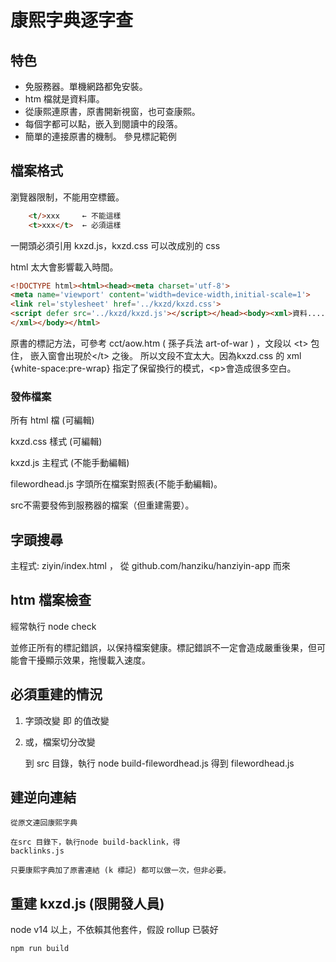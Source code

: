 # 康熙字典逐字查

## 特色

* 免服務器。單機網路都免安裝。
* htm 檔就是資料庫。
* 從康熙連原書，原書開新視窗，也可查康熙。
* 每個字都可以點，嵌入到閱讀中的段落。
* 簡單的連接原書的機制。
  參見標記範例

## 檔案格式

瀏覽器限制，不能用空標籤。
```html
    <t/>xxx     ← 不能這樣
    <t>xxx</t>  ← 必須這樣
```

一開頭必須引用 kxzd.js，kxzd.css 可以改成別的 css

html 太大會影響載入時間。

```html
<!DOCTYPE html><html><head><meta charset='utf-8'>
<meta name='viewport' content='width=device-width,initial-scale=1'>
<link rel='stylesheet' href='../kxzd/kxzd.css'>
<script defer src='../kxzd/kxzd.js'></script></head><body><xml>資料.....
</xml></body></html>
```

原書的標記方法，可參考 cct/aow.htm ( 孫子兵法 art-of-war ) ，文段以 &lt;t&gt; 包住，
嵌入窗會出現於&lt;/t&gt; 之後。 所以文段不宜太大。因為kxzd.css 的 xml {white-space:pre-wrap} 指定了保留換行的模式，&lt;p&gt;會造成很多空白。

### 發佈檔案
所有 html 檔 (可編輯)

kxzd.css 樣式 (可編輯)

kxzd.js  主程式 (不能手動編輯)

filewordhead.js 字頭所在檔案對照表(不能手動編輯)。

src不需要發佈到服務器的檔案（但重建需要）。


## 字頭搜尋

主程式: ziyin/index.html ， 從 github.com/hanziku/hanziyin-app 而來

## htm 檔案檢查

   經常執行 node check
   
   並修正所有的標記錯誤，以保持檔案健康。標記錯誤不一定會造成嚴重後果，但可能會干擾顯示效果，拖慢載入速度。

## 必須重建的情況

1. 字頭改變
    即 <a name="unicode值"></a> 的值改變


2. 或，檔案切分改變
    
    到 src 目錄，執行
    node build-filewordhead.js
    得到
    filewordhead.js

## 建逆向連結

    從原文連回康熙字典

    在src 目錄下，執行node build-backlink，得
    backlinks.js

    只要康熙字典加了原書連結 (k 標記) 都可以做一次，但非必要。


## 重建 kxzd.js (限開發人員)

node v14 以上，不依賴其他套件，假設 rollup 已裝好

    npm run build